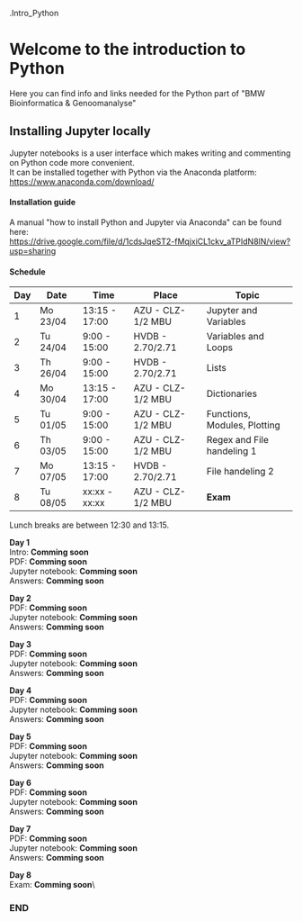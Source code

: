 .Intro_Python

# Welcome to the introduction to Python

Here you can find info and links needed for the Python part of "BMW Bioinformatica & Genoomanalyse"

## Installing Jupyter locally

Jupyter notebooks is a user interface which makes writing and commenting on Python code more convenient.\
It can be installed together with Python via the Anaconda platform:\
https://www.anaconda.com/download/

#### Installation guide
A manual "how to install Python and Jupyter via Anaconda" can be found here:\
https://drive.google.com/file/d/1cdsJqeST2-fMqjxiCL1ckv_aTPIdN8lN/view?usp=sharing

#### Schedule

| Day | Date     | Time          | Place             | Topic                        |
|-----|----------|---------------|-------------------|------------------------------|
| 1   | Mo 23/04 | 13:15 - 17:00 | AZU - CLZ-1/2 MBU | Jupyter and Variables        |
| 2   | Tu 24/04 |  9:00 - 15:00 | HVDB - 2.70/2.71  | Variables and Loops          |
| 3   | Th 26/04 |  9:00 - 15:00 | HVDB - 2.70/2.71  | Lists                        |
| 4   | Mo 30/04 | 13:15 - 17:00 | AZU - CLZ-1/2 MBU | Dictionaries                 |
| 5   | Tu 01/05 |  9:00 - 15:00 | AZU - CLZ-1/2 MBU | Functions, Modules, Plotting |
| 6   | Th 03/05 |  9:00 - 15:00 | AZU - CLZ-1/2 MBU | Regex and File handeling 1   |
| 7   | Mo 07/05 | 13:15 - 17:00 | HVDB - 2.70/2.71  | File handeling 2             |
| 8   | Tu 08/05 | xx:xx - xx:xx | AZU - CLZ-1/2 MBU | **Exam**                     |

Lunch breaks are between 12:30 and 13:15.

**Day 1**\
Intro: **Comming soon**\
PDF: **Comming soon**\
Jupyter notebook: **Comming soon**\
Answers: **Comming soon**

**Day 2**\
PDF: **Comming soon**\
Jupyter notebook: **Comming soon**\
Answers: **Comming soon**

**Day 3**\
PDF: **Comming soon**\
Jupyter notebook: **Comming soon**\
Answers: **Comming soon**

**Day 4**\
PDF: **Comming soon**\
Jupyter notebook: **Comming soon**\
Answers: **Comming soon**

**Day 5**\
PDF: **Comming soon**\
Jupyter notebook: **Comming soon**\
Answers: **Comming soon**

**Day 6**\
PDF: **Comming soon**\
Jupyter notebook: **Comming soon**\
Answers: **Comming soon**

**Day 7**\
PDF: **Comming soon**\
Jupyter notebook: **Comming soon**\
Answers: **Comming soon**

**Day 8**\
Exam: **Comming soon**\





### END

